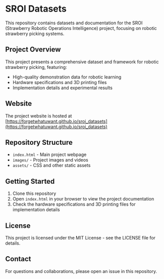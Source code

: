 # SROI Datasets

This repository contains datasets and documentation for the SROI (Strawberry Robotic Operations Intelligence) project, focusing on robotic strawberry picking systems.

## Project Overview

This project presents a comprehensive dataset and framework for robotic strawberry picking, featuring:
- High-quality demonstration data for robotic learning
- Hardware specifications and 3D printing files
- Implementation details and experimental results

## Website

The project website is hosted at [https://forgetwhatuwant.github.io/sroi_datasets](https://forgetwhatuwant.github.io/sroi_datasets)

## Repository Structure

- `index.html` - Main project webpage
- `images/` - Project images and videos
- `assets/` - CSS and other static assets

## Getting Started

1. Clone this repository
2. Open `index.html` in your browser to view the project documentation
3. Check the hardware specifications and 3D printing files for implementation details

## License

This project is licensed under the MIT License - see the LICENSE file for details.

## Contact

For questions and collaborations, please open an issue in this repository. 